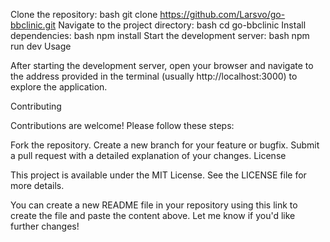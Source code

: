 
Clone the repository:
bash
git clone https://github.com/Larsvo/go-bbclinic.git
Navigate to the project directory:
bash
cd go-bbclinic
Install dependencies:
bash
npm install
Start the development server:
bash
npm run dev
Usage

After starting the development server, open your browser and navigate to the address provided in the terminal (usually http://localhost:3000) to explore the application.

Contributing

Contributions are welcome! Please follow these steps:

Fork the repository.
Create a new branch for your feature or bugfix.
Submit a pull request with a detailed explanation of your changes.
License

This project is available under the MIT License. See the LICENSE file for more details.

You can create a new README file in your repository using this link to create the file and paste the content above. Let me know if you'd like further changes!
